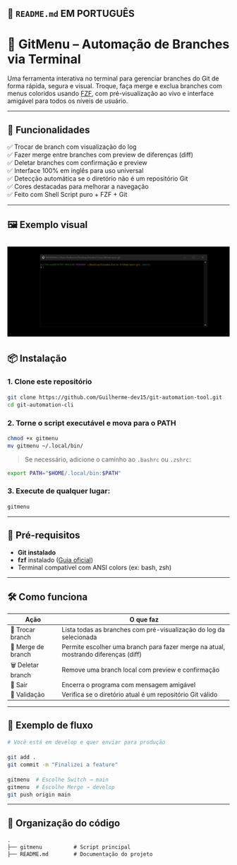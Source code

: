 ## 📄 `README.md` EM PORTUGUÊS

# 🧠 GitMenu – Automação de Branches via Terminal

Uma ferramenta interativa no terminal para gerenciar branches do Git de forma rápida, segura e visual. Troque, faça merge e exclua branches com menus coloridos usando [FZF](https://github.com/junegunn/fzf), com pré-visualização ao vivo e interface amigável para todos os níveis de usuário.

---

## 🚀 Funcionalidades

✅ Trocar de branch com visualização do log  
✅ Fazer merge entre branches com preview de diferenças (diff)  
✅ Deletar branches com confirmação e preview  
✅ Interface 100% em inglês para uso universal  
✅ Detecção automática se o diretório não é um repositório Git  
✅ Cores destacadas para melhorar a navegação  
✅ Feito com Shell Script puro + FZF + Git

---

## 🖼️ Exemplo visual 

![Demonstração do GitMenu](./demo.gif)
---

## 📦 Instalação

### 1. Clone este repositório

```bash
git clone https://github.com/Guilherme-dev15/git-automation-tool.git
cd git-automation-cli
```
### 2. Torne o script executável e mova para o PATH

```bash
chmod +x gitmenu
mv gitmenu ~/.local/bin/
```

> Se necessário, adicione o caminho ao `.bashrc` ou `.zshrc`:

```bash
export PATH="$HOME/.local/bin:$PATH"
```

### 3. Execute de qualquer lugar:

```bash
gitmenu
```

---

## 🧩 Pré-requisitos

* **Git instalado**
* **fzf** instalado ([Guia oficial](https://github.com/junegunn/fzf#installation))
* Terminal compatível com ANSI colors (ex: bash, zsh)

---

## 🛠️ Como funciona

| Ação               | O que faz                                                                          |
| ------------------ | ---------------------------------------------------------------------------------- |
| 🔁 Trocar branch   | Lista todas as branches com pré-visualização do log da selecionada                 |
| 🔀 Merge de branch | Permite escolher uma branch para fazer merge na atual, mostrando diferenças (diff) |
| 🗑️ Deletar branch | Remove uma branch local com preview e confirmação                                  |
| 🚪 Sair            | Encerra o programa com mensagem amigável                                           |
| 🧪 Validação       | Verifica se o diretório atual é um repositório Git válido                          |

---

## 📘 Exemplo de fluxo

```bash
# Você está em develop e quer enviar para produção

git add .
git commit -m "Finalizei a feature"

gitmenu  # Escolhe Switch → main
gitmenu  # Escolhe Merge → develop
git push origin main
```

---

## 📂 Organização do código

```
.
├── gitmenu          # Script principal
├── README.md        # Documentação do projeto
```
